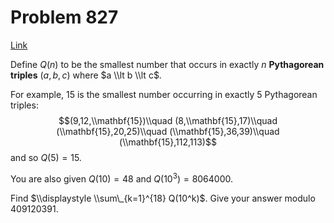 # Problem 827

[Link](https://projecteuler.net/problem=827)

Define $Q(n)$ to be the smallest number that occurs in exactly $n$ **Pythagorean triples** $(a,b,c)$ where $a \\lt b \\lt c$.

For example, $15$ is the smallest number occurring in exactly $5$ Pythagorean triples: $$(9,12,\\mathbf{15})\\quad (8,\\mathbf{15},17)\\quad (\\mathbf{15},20,25)\\quad (\\mathbf{15},36,39)\\quad (\\mathbf{15},112,113)$$ and so $Q(5) = 15$.

You are also given $Q(10)=48$ and $Q(10^3)=8064000$.

Find $\\displaystyle \\sum\_{k=1}^{18} Q(10^k)$. Give your answer modulo $409120391$.
